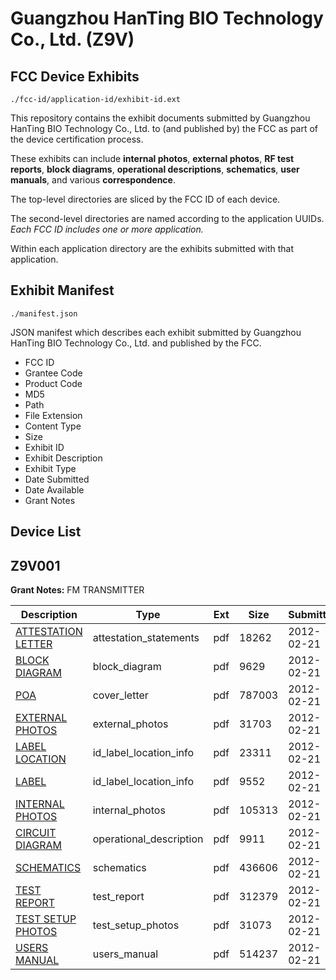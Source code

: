 # Guangzhou HanTing BIO Technology Co., Ltd. (Z9V)
## FCC Device Exhibits

```
./fcc-id/application-id/exhibit-id.ext
```

This repository contains the exhibit documents submitted by Guangzhou HanTing BIO Technology Co., Ltd. to (and published by) the FCC as part of the device certification process.

These exhibits can include **internal photos**, **external photos**, **RF test reports**, **block diagrams**, **operational descriptions**, **schematics**, **user manuals**, and various **correspondence**.

The top-level directories are sliced by the FCC ID of each device.

The second-level directories are named according to the application UUIDs. *Each FCC ID includes one or more application.*

Within each application directory are the exhibits submitted with that application. 

## Exhibit Manifest

```
./manifest.json
```

JSON manifest which describes each exhibit submitted by Guangzhou HanTing BIO Technology Co., Ltd. and published by the FCC.

- FCC ID
- Grantee Code
- Product Code
- MD5
- Path
- File Extension
- Content Type
- Size
- Exhibit ID
- Exhibit Description
- Exhibit Type
- Date Submitted
- Date Available
- Grant Notes

## Device List
## Z9V001
**Grant Notes:** FM TRANSMITTER

| Description | Type | Ext | Size | Submitted | Available |
| ----------- | ---- | --- | ---- | --------- | --------- |
| [ATTESTATION LETTER](Z9V001/cfb8f4199ebe0842f5765d4f309d9d30/1640996.pdf) | attestation_statements | pdf | 18262 | 2012-02-21 | 2012-02-21 |
| [BLOCK DIAGRAM](Z9V001/cfb8f4199ebe0842f5765d4f309d9d30/1640991.pdf) | block_diagram | pdf | 9629 | 2012-02-21 | 2012-02-21 |
| [POA](Z9V001/cfb8f4199ebe0842f5765d4f309d9d30/1641002.pdf) | cover_letter | pdf | 787003 | 2012-02-21 | 2012-02-21 |
| [EXTERNAL PHOTOS](Z9V001/cfb8f4199ebe0842f5765d4f309d9d30/1640993.pdf) | external_photos | pdf | 31703 | 2012-02-21 | 2012-02-21 |
| [LABEL LOCATION](Z9V001/cfb8f4199ebe0842f5765d4f309d9d30/1640994.pdf) | id_label_location_info | pdf | 23311 | 2012-02-21 | 2012-02-21 |
| [LABEL](Z9V001/cfb8f4199ebe0842f5765d4f309d9d30/1640995.pdf) | id_label_location_info | pdf | 9552 | 2012-02-21 | 2012-02-21 |
| [INTERNAL PHOTOS](Z9V001/cfb8f4199ebe0842f5765d4f309d9d30/1640997.pdf) | internal_photos | pdf | 105313 | 2012-02-21 | 2012-02-21 |
| [CIRCUIT DIAGRAM](Z9V001/cfb8f4199ebe0842f5765d4f309d9d30/1640992.pdf) | operational_description | pdf | 9911 | 2012-02-21 | 2012-02-21 |
| [SCHEMATICS](Z9V001/cfb8f4199ebe0842f5765d4f309d9d30/1640998.pdf) | schematics | pdf | 436606 | 2012-02-21 | 2012-02-21 |
| [TEST REPORT](Z9V001/cfb8f4199ebe0842f5765d4f309d9d30/1640999.pdf) | test_report | pdf | 312379 | 2012-02-21 | 2012-02-21 |
| [TEST SETUP PHOTOS](Z9V001/cfb8f4199ebe0842f5765d4f309d9d30/1641000.pdf) | test_setup_photos | pdf | 31073 | 2012-02-21 | 2012-02-21 |
| [USERS MANUAL](Z9V001/cfb8f4199ebe0842f5765d4f309d9d30/1641001.pdf) | users_manual | pdf | 514237 | 2012-02-21 | 2012-02-21 |
